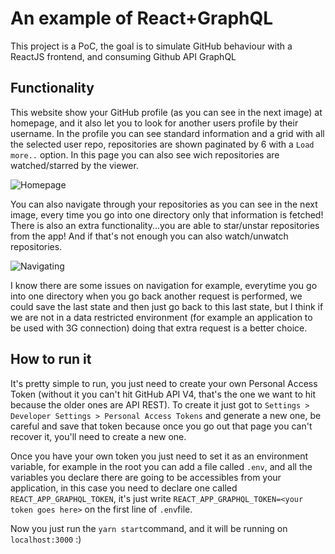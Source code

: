 # An example of React+GraphQL

This project is a PoC, the goal is to simulate GitHub behaviour with a ReactJS frontend, and consuming Github API GraphQL

## Functionality

This website show your GitHub profile (as you can see in the next image) at homepage, and it also let you to look for another users profile by their username. In the profile you can see standard information and a grid with all the selected user repo, repositories are shown paginated by 6 with a `Load more..` option. In this page you can also see wich repositories are watched/starred by the viewer.

![Homepage](https://i.imgur.com/YbiamBZ.png)

You can also navigate through your repositories as you can see in the next image, every time you go into one directory only that information is fetched! There is also an extra functionality...you are able to star/unstar repositories from the app! And if that's not enough you can also watch/unwatch repositories.

![Navigating](https://i.imgur.com/MM0bRR6.png)

I know there are some issues on navigation for example, everytime you go into one directory when you go back another request is performed, we could save the last state and then just go back to this last state, but I think if we are not in a data restricted environment (for example an application to be used with 3G connection) doing that extra request is a better choice.

## How to run it

It's pretty simple to run, you just need to create your own Personal Access Token (without it you can't hit GitHub API V4, that's the one we want to hit because the older ones are API REST). To create it just got to `Settings > Developer Settings > Personal Access Tokens` and generate a new one, be careful and save that token because once you go out that page you can't recover it, you'll need to create a new one.

Once you have your own token you just need to set it as an environment variable, for example in the root you can add a file called `.env`, and all the variables you declare there are going to be accessibles from your application, in this case you need to declare one called `REACT_APP_GRAPHQL_TOKEN`, it's just write `REACT_APP_GRAPHQL_TOKEN=<your token goes here>` on the first line of `.env`file.

Now you just run the `yarn start`command, and it will be running on `localhost:3000` :)
